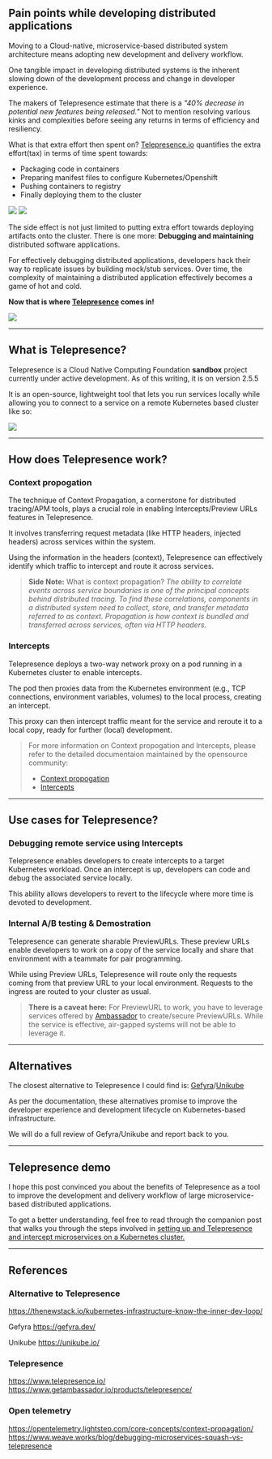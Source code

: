 ## Pain points while developing distributed applications

Moving to a Cloud-native, microservice-based distributed system architecture means adopting new development and delivery workflow.

One tangible impact in developing distributed systems is the inherent slowing down of the development process and change in developer experience.

The makers of Telepresence estimate that there is a _"40% decrease in potential new features being released."_ Not to mention resolving various kinks and complexities before seeing any returns in terms of efficiency and resiliency.

What is that extra effort then spent on? 
[Telepresence.io](https://www.telepresence.io/docs/latest/concepts/devloop/) quantifies the extra effort(tax) in terms of time spent towards:
* Packaging code in containers
* Preparing manifest files to configure Kubernetes/Openshift
* Pushing containers to registry
* Finally deploying them to the cluster

![](2022-04-12-08-37-37.png)
![](2022-04-12-08-37-45.png)

The side effect is not just limited to putting extra effort towards deploying artifacts onto the cluster. There is one more: **Debugging and maintaining** distributed software applications.

For effectively debugging distributed applications, developers hack their way to replicate issues by building mock/stub services. Over time, the complexity of maintaining a distributed application effectively becomes a game of hot and cold. 

**Now that is where [Telepresence](https://www.telepresence.io) comes in!**

![](2022-04-12-08-56-53.png)

---

## What is Telepresence?

Telepresence is a Cloud Native Computing Foundation **sandbox** project currently under active development. As of this writing, it is on version 2.5.5

It is an open-source, lightweight tool that lets you run services locally while allowing you to connect to a service on a remote Kubernetes based cluster like so: 

![](2022-04-11-21-47-10.png)

---

## How does Telepresence work?

### Context propogation
The technique of Context Propagation, a cornerstone for distributed tracing/APM tools, plays a crucial role in enabling Intercepts/Preview URLs features in Telepresence. 

It involves transferring request metadata (like HTTP headers, injected headers) across services within the system.

Using the information in the headers (context), Telepresence can effectively identify which traffic to intercept and route it across services.

> **Side Note:** What is context propagation?
_The ability to correlate events across service boundaries is one of the principal concepts behind distributed tracing. To find these correlations, components in a distributed system need to collect, store, and transfer metadata referred to as context. Propagation is how context is bundled and transferred across services, often via HTTP headers._


### Intercepts

Telepresence deploys a two-way network proxy on a pod running in a Kubernetes cluster to enable intercepts.

The pod then proxies data from the Kubernetes environment (e.g., TCP connections, environment variables, volumes) to the local process, creating an intercept. 

This proxy can then intercept traffic meant for the service and reroute it to a local copy, ready for further (local) development.

> For more information on Context propogation and Intercepts, please refer to the detailed documentaion maintained by the opensource community:
> * [Context propogation](https://www.telepresence.io/docs/latest/concepts/context-prop/)
> * [Intercepts](https://www.telepresence.io/docs/latest/reference/intercepts)

---

## Use cases for Telepresence? 

### Debugging remote service using Intercepts 
Telepresence enables developers to create intercepts to a target Kubernetes workload. Once an intercept is up, developers can code and debug the associated service locally.

This ability allows developers to revert to the lifecycle where more time is devoted to development. 

### Internal A/B testing & Demostration
Telepresence can generate sharable PreviewURLs. These preview URLs enable developers to work on a copy of the service locally and share that environment with a teammate for pair programming.

While using Preview URLs, Telepresence will route only the requests coming from that preview URL to your local environment. Requests to the ingress are routed to your cluster as usual.

> **There is a caveat here:** For PreviewURL to work, you have to leverage services offered by [Ambassador](https://app.getambassador.io/) to create/secure PreviewURLs. While the service is effective, air-gapped systems will not be able to leverage it. 

---

## Alternatives

The closest alternative to Telepresence I could find is:
[Gefyra](https://gefyra.dev/)/[Unikube](https://unikube.io/) 

As per the documentation, these alternatives promise to improve the developer experience and development lifecycle on Kubernetes-based infrastructure. 

We will do a full review of Gefyra/Unikube and report back to you.

---

## Telepresence demo

I hope this post convinced you about the benefits of Telepresence as a tool to improve the development and delivery workflow of large microservice-based distributed applications. 

To get a better understanding, feel free to read through the companion post that walks you through the steps involved in [setting up and Telepresence and intercept microservices on a Kubernetes cluster.](https://medium.com/@backin200ms/using-telepresence-to-intercept-microservices-on-a-kubernetes-cluster-ebaa0691fc0f)

---

## References

### Alternative to Telepresence
https://thenewstack.io/kubernetes-infrastructure-know-the-inner-dev-loop/

Gefyra
https://gefyra.dev/

Unikube
https://unikube.io/

### Telepresence 
https://www.telepresence.io/
https://www.getambassador.io/products/telepresence/

### Open telemetry
https://opentelemetry.lightstep.com/core-concepts/context-propagation/
https://www.weave.works/blog/debugging-microservices-squash-vs-telepresence